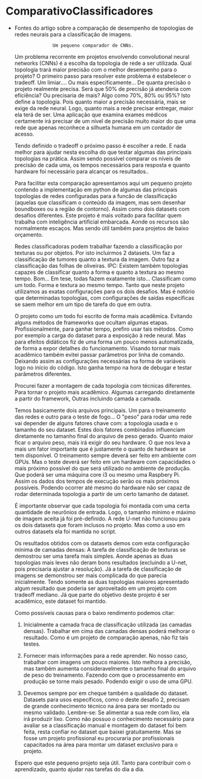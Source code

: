 # ComparativoClassificadores
* Fontes do artigo sobre a comparação de desempenho de topologias de redes neurais para a classificação de imagens.

					Um pequeno comparador de CNNs.

	Um problema recorrente em projetos envolvendo convolutional neural networks (CNNs) é a escolha da topologia de rede a ser utilizada. 
	Qual topologia trará maior precisão com o melhor desempenho para o projeto? 
	O primeiro passo para resolver este problema é estabelecer o tradeoff. Um limiar.... Ou mais especificamente... De quanta precisão o projeto realmente precisa. Será que 50% de precisão já atenderia com eficiência? Ou precisaria de mais? Algo como 70%, 80% ou 95%? Isto define a topologia. Pois quanto maior a precisão necessária, mais se exige da rede neural. 
	Logo, quanto mais a rede precisar entregar, maior ela terá de ser. Uma aplicação que examina exames médicos certamente irá precisar de um nível de precisão muito maior do que uma rede que apenas reconhece a silhueta humana em um contador de acesso. 

	Tendo definido o tradeoff o próximo passo é escolher a rede. 
	E nada melhor para ajudar nesta escolha do que testar algumas das principais topologias na prática. Assim sendo possível comparar os níveis de precisão de cada uma, os tempos necessários para resposta e quanto hardware foi necessário para alcançar os resultados..

	Para facilitar esta comparação apresentamos aqui um pequeno projeto contendo a implementação em python de algumas das principais topologias de redes configuradas para a funcão de classificação (aquelas que classificam o conteúdo da imagem, mas sem desenhar boundboxes ou a região de contorno). Assim como dois datasets com desafios diferentes. 
	Este projeto é mais voltado para facilitar quem trabalha com inteligência artificial embarcada. Aonde os recursos são normalmente escaços. Mas sendo útil também para projetos de baixo orçamento.

	Redes classificadoras podem trabalhar fazendo a classificação por texturas ou por objetos.  Por isto incluirmos 2 datasets. Um faz a classificação de tumores quanto a textura da imagem. Outro faz a classificação das folhas de oliveiras.
	IPC: Existem também topologias capazes de classificar quanto a forma e quanto a textura ao mesmo tempo. 
	Bom... Em tese, todas fazem exatamente isto... 
	Classificam como um todo. Forma e textura ao mesmo tempo. 
	Tanto que neste projeto utilizamos as exatas configurações para os dois desafios. 
	Mas é notório que determinadas topologias, com configurações de saídas específicas se saem melhor em um tipo de tarefa do que em outra.

	O projeto como um todo foi escrito de forma mais acadêmica. Evitando alguns métodos de frameworks que ocultam algumas etapas. Profissionalmente, para ganhar tempo, prefiro usar tais métodos. Como por exemplo a carga do dataset para a exposição à rede neural. Mas para efeitos didáticos fiz de uma forma um pouco menos automatizada, de forma a expor detalhes do funcionamento. Visando tornar mais acadêmico também evitei passar parâmetros por linha de comando. Deixando assim as configurações necessárias na forma de variáveis logo no início do código. Isto ganha tempo na hora de debugar e testar parâmetros diferentes.

	Procurei fazer a montagem de cada topologia com técnicas diferentes. Para tornar o projeto mais acadêmico. Algumas carregando diretamente a partir do framework, Outras incluindo camada a camada.

	Temos basicamente dois arquivos principais. Um para o treinamento das redes e outro para o teste de fogo... O "peso" para rodar uma rede vai depender de alguns fatores chave com: a topologia usada e o tamanho do seu dataset. Estes dois fatores combinados influenciam diretamente no tamanho final do arquivo de peso gerado. 
	Quanto maior ficar o arquivo peso, mais irá exigir do seu hardware. O que nos leva a mais um fator importante que é justamente o quanto de hardware se tem disponível. O treinamento sempre deverá ser feito em ambiente com GPUs. Mas o teste deverá ser feito em um hardware com capacidades o mais próximo possível do que será utilizado no ambiente de produção. Que poderá ser uma máquina core i3 ou mesmo uma Raspbery Pi. Assim os dados dos tempos de execução serão os mais próximos possíveis. Podendo ocorrer até mesmo do hardware não ser capaz de rodar determinada topologia a partir de um certo tamanho de dataset.

	É importante observar que cada topologia foi montada com uma certa quantidade de neurônios de entrada. Logo, o tamanho mínimo e máximo de imagem aceita já foi pré-definido. A rede U-net não funcionou para os dois datasets que foram inclusos no projeto. Mas como a uso em outros datasets ela foi mantida no script.

	Os resultados obtidos com os datasets demos com esta configuração mínima de camadas densas: 
	A tarefa de classificação de texturas se demostrou ser uma tarefa mais simples. 
	Aonde apenas as duas topologias mais leves não deram bons resultados (excluindo a U-net, pois precisaria ajustar a resolução). 
	Já a tarefa de classificação de imagens se demonstrou ser mais complicada do que parecia inicialmente. 
	Tendo somente as duas topologias maiores apresentado algum resultado que poderia ser aproveitado em um projeto com tradeoff mediano. 
	Já que parte do objetivo deste projeto é ser acadêmico, este dataset foi mantido. 
	
	Como possíveis causas para o baixo rendimento podemos citar: 
	
    1. Inicialmente a camada fraca de classificação utilizada (as camadas densas). Trabalhar em cima das camadas densas poderá melhorar o resultado. Como é um projeto de comparação apenas, não fiz tais testes.

    2. Fornecer mais informações para a rede aprender. No nosso caso, trabalhar com imagens um pouco maiores. Isto melhora a precisão, mas também aumenta consideravelmente o tamanho final do arquivo de peso do treinamento. Fazendo com que o processamento em produção se torne mais pesado. Podendo exigir o uso de uma GPU. 

    3. Devemos sempre por em cheque também a qualidade do dataset. Datasets para usos específicos, como o deste desafio 2, precisam de grande conhecimento técnico na área para ser montado ou mesmo validado. Lembre-se: Se alimentar a sua rede com lixo, ela irá produzir lixo. Como não possuo o conhecimento necessário para avaliar se a classificação manual e montagem do dataset foi bem feita, resta confiar no dataset que baixei gratuitamente. Mas se fosse um projeto profissional eu procuraria por profissionais capacitados na área para montar um dataset exclusivo para o projeto.


	Espero que este pequeno projeto seja útil. Tanto para contribuir com o aprendizado, quanto ajudar nas tarefas do dia a dia.

